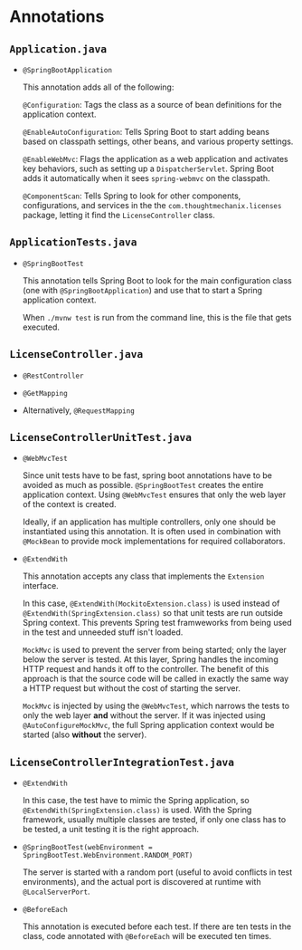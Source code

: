 # Annotations

## `Application.java`

+ `@SpringBootApplication`

  This annotation adds all of the following:

  `@Configuration`: Tags the class as a source of bean definitions for the application context.

  `@EnableAutoConfiguration`: Tells Spring Boot to start adding beans based on classpath settings, other beans, and various property settings.
  
  `@EnableWebMvc`: Flags the application as a web application and activates key behaviors, such as setting up a `DispatcherServlet`. Spring Boot adds it automatically when it sees `spring-webmvc` on the classpath.
  
  `@ComponentScan`: Tells Spring to look for other components, configurations, and services in the the `com.thoughtmechanix.licenses` package, letting it find the `LicenseController` class.

## `ApplicationTests.java`

+ `@SpringBootTest` 

  This annotation tells Spring Boot to look for the main configuration class (one with `@SpringBootApplication`) and use that to start a Spring application context. 
  
  When `./mvnw test` is run from the command line, this is the file that gets executed.  

## `LicenseController.java`

+ `@RestController`

+ `@GetMapping`

+ Alternatively, `@RequestMapping`

## `LicenseControllerUnitTest.java`

+ `@WebMvcTest`

  Since unit tests have to be fast, spring boot annotations have to be avoided as much as possible. `@SpringBootTest` creates the entire application context.
  Using `@WebMvcTest` ensures that only the web layer of the context is created. 

  Ideally, if an application has multiple controllers, only one should be instantiated using this annotation. It is often used in combination with `@MockBean` to provide mock implementations for required collaborators.

+ `@ExtendWith`
  
  This annotation accepts any class that implements the `Extension` interface.

  In this case, `@ExtendWith(MockitoExtension.class)` is used instead of `@ExtendWith(SpringExtension.class)` so that unit tests are run outside Spring context. This prevents Spring test framweworks from being used in the test and unneeded stuff isn't loaded. 

  `MockMvc` is used to prevent the server from being started; only the layer below the server is tested. At this layer, Spring handles the incoming HTTP request and hands it off to the controller. The benefit of this approach is that the source code will be called in exactly the same way a HTTP request but without the cost of starting the server. 
  
  `MockMvc` is injected by using the `@WebMvcTest`, which narrows the tests to only the web layer **and** without the server. If it was injected using `@AutoConfigureMockMvc`, the full Spring application context would be started (also **without** the server). 

## `LicenseControllerIntegrationTest.java`

+ `@ExtendWith`

  In this case, the test have to mimic the Spring application, so `@ExtendWith(SpringExtension.class)` is used. With the Spring framework, usually multiple classes are tested, if only one class has to be tested, a unit testing it is the right approach.

+ `@SpringBootTest(webEnvironment = SpringBootTest.WebEnvironment.RANDOM_PORT)`

  The server is started with a random port (useful to avoid conflicts in test environments), and the actual port is discovered at runtime with `@LocalServerPort`.

+ `@BeforeEach`

  This annotation is executed before each test. If there are ten tests in the class, code annotated with `@BeforeEach` will be executed ten times.
